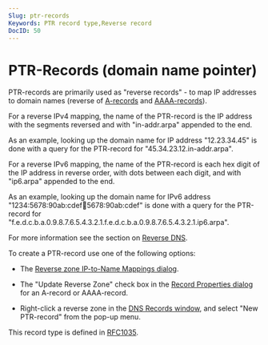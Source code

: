 ```yaml
---
Slug: ptr-records
Keywords: PTR record type,Reverse record
DocID: 50
---
```

# PTR-Records (domain name pointer)

PTR-records are primarily used as "reverse records" - to map IP addresses to domain names (reverse of [A-records](rec_a.md) and [AAAA-records](rec_aaaa.md)).

For a reverse IPv4 mapping, the name of the PTR-record is the IP address with the segments reversed and with "in-addr.arpa" appended to the end.

As an example, looking up the domain name for IP address "12.23.34.45" is done with a query for the PTR-record for "45.34.23.12.in-addr.arpa".

For a reverse IPv6 mapping, the name of the PTR-record is each hex digit of the IP address in reverse order, with dots between each digit, and with "ip6.arpa" appended to the end.

As an example, looking up the domain name for IPv6 address "1234:5678:90ab:cdef:1234:5678:90ab:cdef" is done with a query for the PTR-record for "f.e.d.c.b.a.0.9.8.7.6.5.4.3.2.1.f.e.d.c.b.a.0.9.8.7.6.5.4.3.2.1.ip6.arpa".

For more information see the section on [Reverse DNS](df_reverse.md).

To create a PTR-record use one of the following options:

 -  The [Reverse zone IP-to-Name Mappings dialog](wd_iptoname.md).

 -  The "Update Reverse Zone" check box in the [Record Properties dialog](wd_recprop.md) for an A-record or AAAA-record.

 -  Right-click a reverse zone in the [DNS Records window](wd_records.md), and select "New PTR-record" from the pop-up menu.

 This record type is defined in [RFC1035](http://www.rfc-editor.org/rfc/rfc1035.txt).
